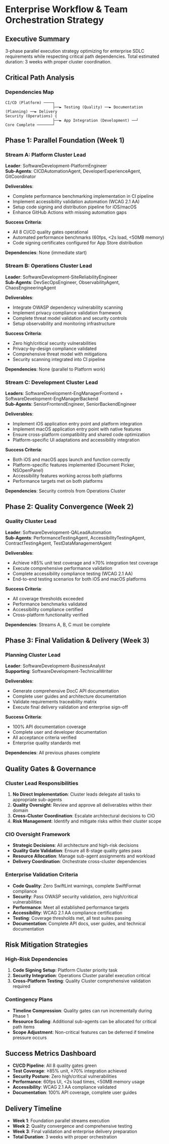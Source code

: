 # Enterprise Workflow & Team Orchestration Strategy

## Executive Summary
3-phase parallel execution strategy optimizing for enterprise SDLC requirements while respecting critical path dependencies. Total estimated duration: 3 weeks with proper cluster coordination.

## Critical Path Analysis

### Dependencies Map
```
CI/CD (Platform) ────┐
                     ├──► Testing (Quality) ──► Documentation (Planning) ──► Delivery
Security (Operations) ┤
                     ├──► App Integration (Development) ──┘
Core Complete ───────┘
```

## Phase 1: Parallel Foundation (Week 1)

### Stream A: Platform Cluster Lead
**Leader**: SoftwareDevelopment-PlatformEngineer  
**Sub-Agents**: CICDAutomationAgent, DeveloperExperienceAgent, GitCoordinator

**Deliverables**:
- Complete performance benchmarking implementation in CI pipeline
- Implement accessibility validation automation (WCAG 2.1 AA)
- Setup code signing and distribution pipeline for iOS/macOS
- Enhance GitHub Actions with missing automation gaps

**Success Criteria**:
- All 8 CI/CD quality gates operational
- Automated performance benchmarks (60fps, <2s load, <50MB memory)
- Code signing certificates configured for App Store distribution

**Dependencies**: None (immediate start)

### Stream B: Operations Cluster Lead  
**Leader**: SoftwareDevelopment-SiteReliabilityEngineer  
**Sub-Agents**: DevSecOpsEngineer, ObservabilityAgent, ChaosEngineeringAgent

**Deliverables**:
- Integrate OWASP dependency vulnerability scanning
- Implement privacy compliance validation framework
- Complete threat model validation and security controls
- Setup observability and monitoring infrastructure

**Success Criteria**:
- Zero high/critical security vulnerabilities
- Privacy-by-design compliance validated
- Comprehensive threat model with mitigations
- Security scanning integrated into CI pipeline

**Dependencies**: None (parallel to Platform work)

### Stream C: Development Cluster Lead
**Leaders**: SoftwareDevelopment-EngManagerFrontend + SoftwareDevelopment-EngManagerBackend  
**Sub-Agents**: SeniorFrontendEngineer, SeniorBackendEngineer

**Deliverables**:
- Implement iOS application entry point and platform integration
- Implement macOS application entry point with native features
- Ensure cross-platform compatibility and shared code optimization
- Platform-specific UI adaptations and accessibility integration

**Success Criteria**:
- Both iOS and macOS apps launch and function correctly
- Platform-specific features implemented (Document Picker, NSOpenPanel)
- Accessibility features working across both platforms
- Performance targets met on both platforms

**Dependencies**: Security controls from Operations Cluster

## Phase 2: Quality Convergence (Week 2)

### Quality Cluster Lead
**Leader**: SoftwareDevelopment-QALeadAutomation  
**Sub-Agents**: PerformanceTestingAgent, AccessibilityTestingAgent, ContractTestingAgent, TestDataManagementAgent

**Deliverables**:
- Achieve ≥85% unit test coverage and ≥70% integration test coverage
- Execute comprehensive performance validation
- Complete accessibility compliance testing (WCAG 2.1 AA)
- End-to-end testing scenarios for both iOS and macOS platforms

**Success Criteria**:
- All coverage thresholds exceeded
- Performance benchmarks validated
- Accessibility compliance certified
- Cross-platform functionality verified

**Dependencies**: Streams A, B, C must be complete

## Phase 3: Final Validation & Delivery (Week 3)

### Planning Cluster Lead
**Leader**: SoftwareDevelopment-BusinessAnalyst  
**Supporting**: SoftwareDevelopment-TechnicalWriter

**Deliverables**:
- Generate comprehensive DocC API documentation
- Complete user guides and architecture documentation  
- Validate requirements traceability matrix
- Execute final delivery validation and enterprise sign-off

**Success Criteria**:
- 100% API documentation coverage
- Complete user and developer documentation
- All acceptance criteria verified
- Enterprise quality standards met

**Dependencies**: All previous phases complete

## Quality Gates & Governance

### Cluster Lead Responsibilities
1. **No Direct Implementation**: Cluster leads delegate all tasks to appropriate sub-agents
2. **Quality Oversight**: Review and approve all deliverables within their domain
3. **Cross-Cluster Coordination**: Escalate architectural decisions to CIO
4. **Risk Management**: Identify and mitigate risks within their cluster scope

### CIO Oversight Framework
- **Strategic Decisions**: All architecture and high-risk decisions
- **Quality Gate Validation**: Ensure all 8-stage quality gates pass
- **Resource Allocation**: Manage sub-agent assignments and workload
- **Delivery Coordination**: Orchestrate cross-cluster dependencies

### Enterprise Validation Criteria
- **Code Quality**: Zero SwiftLint warnings, complete SwiftFormat compliance
- **Security**: Pass OWASP security validation, zero high/critical vulnerabilities  
- **Performance**: Meet all established performance targets
- **Accessibility**: WCAG 2.1 AA compliance certification
- **Testing**: Coverage thresholds met, all test suites passing
- **Documentation**: Complete API docs, user guides, and technical documentation

## Risk Mitigation Strategies

### High-Risk Dependencies
1. **Code Signing Setup**: Platform Cluster priority task
2. **Security Integration**: Operations Cluster parallel execution critical
3. **Cross-Platform Testing**: Quality Cluster comprehensive validation required

### Contingency Plans
- **Timeline Compression**: Quality gates can run incrementally during Phase 1
- **Resource Scaling**: Additional sub-agents can be allocated for critical path items
- **Scope Adjustment**: Non-critical features can be deferred if timeline pressure occurs

## Success Metrics Dashboard
- **CI/CD Pipeline**: All 8 quality gates green
- **Test Coverage**: ≥85% unit, ≥70% integration achieved
- **Security Posture**: Zero high/critical vulnerabilities
- **Performance**: 60fps UI, <2s load times, <50MB memory usage
- **Accessibility**: WCAG 2.1 AA compliance validated
- **Documentation**: 100% API coverage, complete user guides

## Delivery Timeline
- **Week 1**: Foundation parallel streams execution
- **Week 2**: Quality convergence and comprehensive testing  
- **Week 3**: Final validation and enterprise delivery preparation
- **Total Duration**: 3 weeks with proper orchestration